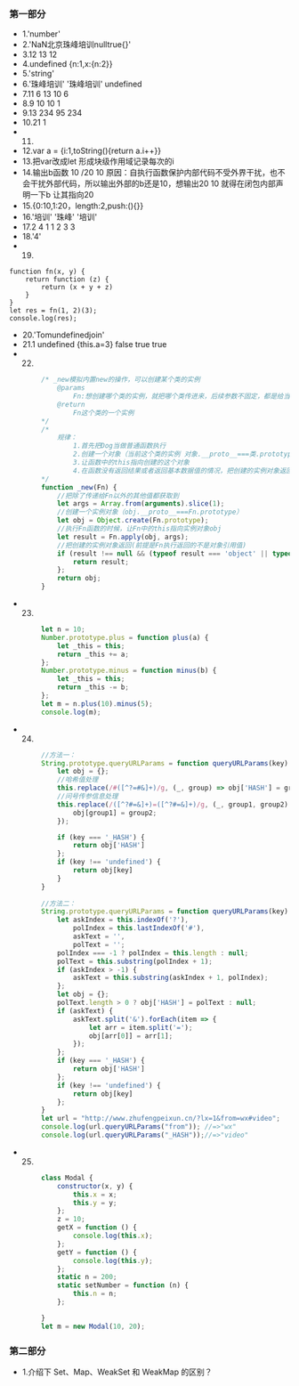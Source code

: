 ### 第一部分
- 1.'number'
- 2.'NaN北京珠峰培训nulltrue{}'
- 3.12  13  12
- 4.undefined  {n:1,x:{n:2}} 
- 5.'string'
- 6.'珠峰培训'  '珠峰培训'  undefined
- 7.11 6 13 10 6
- 8.9 10 10 1
- 9.13 234 95 234
- 10.21 1
- 11.
- 12.var a = {i:1,toString(){return a.i++}}
- 13.把var改成let 形成块级作用域记录每次的i
- 14.输出b函数 10  /20 10  原因：自执行函数保护内部代码不受外界干扰，也不会干扰外部代码，所以输出外部的b还是10，想输出20 10 就得在闭包内部声明一下b 让其指向20 
- 15.{0:10,1:20，length:2,push:(){}}
- 16.'培训' '珠峰' '培训'
- 17.2 4 1 1 2 3 3 
- 18.'4'
- 19.
```
function fn(x, y) {
    return function (z) {
        return (x + y + z)
    }
}
let res = fn(1, 2)(3);
console.log(res);
```
- 20.'Tomundefinedjoin'
- 21.1 undefined {this.a=3} false true true
- 22.
```JavaScript
        /* _new模拟内置new的操作，可以创建某个类的实例
            @params  
                Fn:想创建哪个类的实例，就把哪个类传进来，后续参数不固定，都是给当前类执行的时候传递的值 
            @return
                Fn这个类的一个实例
        */
        /* 
            规律：
                1.首先把Dog当做普通函数执行
                2.创建一个对象（当前这个类的实例 对象.__proto__===类.prototype）
                3.让函数中的this指向创建的这个对象
                4.在函数没有返回结果或者返回基本数据值的情况，把创建的实例对象返回
        */
        function _new(Fn) {
            //把除了传递给Fn以外的其他值都获取到
            let args = Array.from(arguments).slice(1);
            //创建一个实例对象（obj.__proto__===Fn.prototype）
            let obj = Object.create(Fn.prototype);
            //执行Fn函数的时候，让Fn中的this指向实例对象obj
            let result = Fn.apply(obj, args);
            //把创建的实例对象返回(前提是Fn执行返回的不是对象引用值)
            if (result !== null && (typeof result === 'object' || typeof result === 'function')) {
                return result;
            };
            return obj;
        }
```

- 23.
```JavaScript
        let n = 10;
        Number.prototype.plus = function plus(a) {
            let _this = this;
            return _this += a;
        };
        Number.prototype.minus = function minus(b) {
            let _this = this;
            return _this -= b;
        };
        let m = n.plus(10).minus(5);
        console.log(m);
```
- 24.
```JavaScript
        //方法一：
        String.prototype.queryURLParams = function queryURLParams(key) {
            let obj = {};
            //哈希值处理
            this.replace(/#([^?=#&]+)/g, (_, group) => obj['HASH'] = group);
            //问号传参信息处理
            this.replace(/([^?#=&]+)=([^?#=&]+)/g, (_, group1, group2) => {
                obj[group1] = group2;
            });

            if (key === '_HASH') {
                return obj['HASH']
            };
            if (key !== 'undefined') {
                return obj[key]
            }
        }
        
        //方法二：
        String.prototype.queryURLParams = function queryURLParams(key) {
            let askIndex = this.indexOf('?'),
                polIndex = this.lastIndexOf('#'),
                askText = '',
                polText = '';
            polIndex === -1 ? polIndex = this.length : null;
            polText = this.substring(polIndex + 1);
            if (askIndex > -1) {
                askText = this.substring(askIndex + 1, polIndex);
            };
            let obj = {};
            polText.length > 0 ? obj['HASH'] = polText : null;
            if (askText) {
                askText.split('&').forEach(item => {
                    let arr = item.split('=');
                    obj[arr[0]] = arr[1];
                });
            };
            if (key === '_HASH') {
                return obj['HASH']
            };
            if (key !== 'undefined') {
                return obj[key]
            };
        }
        let url = "http://www.zhufengpeixun.cn/?lx=1&from=wx#video";
        console.log(url.queryURLParams("from")); //=>"wx"
        console.log(url.queryURLParams("_HASH"));//=>"video"
```

- 25.
```JavaScript
        class Modal {
            constructor(x, y) {
                this.x = x;
                this.y = y;
            };
            z = 10;
            getX = function () {
                console.log(this.x);
            };
            getY = function () {
                console.log(this.y);
            };
            static n = 200;
            static setNumber = function (n) {
                this.n = n;
            };

        }
        let m = new Modal(10, 20);
```
### 第二部分
- 1.介绍下 Set、Map、WeakSet 和 WeakMap 的区别？
